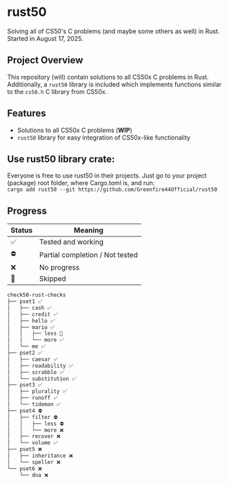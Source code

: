 # rust50
Solving all of CS50's C problems (and maybe some others as well) in Rust.
Started in August 17, 2025.

## Project Overview
This repository (will) contain solutions to all CS50x C problems in Rust. Additionally, a `rust50` library is included which implements functions similar to the `cs50.h` C library from CS50x.

## Features
- Solutions to all CS50x C problems (**WIP**)
- `rust50` library for easy integration of CS50x-like functionality

## Use rust50 library crate:
Everyone is free to use rust50 in their projects. Just go to your project (package) root folder, where Cargo.toml is, and run:\
```cargo add rust50 --git https://github.com/Greenfire44Official/rust50```

## Progress

| Status | Meaning |
|--------|---------|
| ✅     | Tested and working |
| ⛔️     | Partial completion / Not tested |
| ❌     | No progress |
| 🚫     | Skipped |

```bash
check50-rust-checks
├── pset1 ✅
│   ├── cash ✅
│   ├── credit ✅
│   ├── hello ✅
│   ├── mario ✅
│   │   ├── less 🚫
│   │   └── more ✅
│   └── me ✅
├── pset2 ✅
│   ├── caesar ✅
│   ├── readability ✅
│   ├── scrabble ✅
│   └── substitution ✅
├── pset3 ✅
│   ├── plurality ✅ 
│   ├── runoff ✅
│   └── tideman ✅
├── pset4 ⛔️
│   ├── filter ⛔️
│   │   ├── less ⛔️
│   │   └── more ❌
│   ├── recover ❌
│   └── volume ✅
├── pset5 ❌
│   ├── inheritance ❌
│   └── speller ❌
└── pset6 ❌
    └── dna ❌
```
